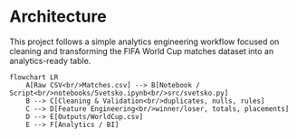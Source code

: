 # Architecture

This project follows a simple analytics engineering workflow focused on cleaning and transforming the FIFA World Cup matches dataset into an analytics-ready table.

```mermaid
flowchart LR
    A[Raw CSV<br/>Matches.csv] --> B[Notebook / Script<br/>notebooks/Svetsko.ipynb<br/>src/svetsko.py]
    B --> C[Cleaning & Validation<br/>duplicates, nulls, rules]
    C --> D[Feature Engineering<br/>winner/loser, totals, placements]
    D --> E[Outputs/WorldCup.csv]
    E --> F[Analytics / BI]
```
